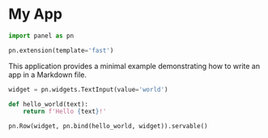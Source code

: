 # My App

```python
import panel as pn

pn.extension(template='fast')
```

This application provides a minimal example demonstrating how to write an app in a Markdown file.

```python
widget = pn.widgets.TextInput(value='world')

def hello_world(text):
    return f'Hello {text}!'

pn.Row(widget, pn.bind(hello_world, widget)).servable()
```
